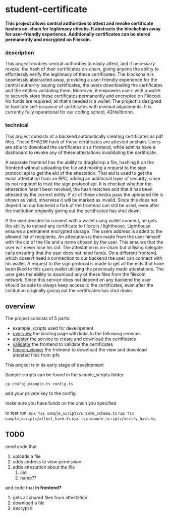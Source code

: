 # student-certificate

**This project allows central authorities to attest and revoke certificate hashes on-chain for legitimacy checks. It abstracts the blockchain away for user-friendly experience. Additionally certificates can be stored permanently and encrypted on Filecoin.**

### description

This project enables central authorities to easily attest, and if necessary revoke, the hash of their certificates on-chain, giving anyone the ability to effortlessly verify the legitimacy of these certificates.
The blockchain is seamlessly abstracted away, providing a user-friendly experience for the central authority issuing certificates, the users downloading the certificates and the entities validating them.
Moreover, it empowers users with a wallet to securely store these certificates permanently and encrypted on Filecoin. No funds are required; all that's needed is a wallet.
The project is designed to facilitate self-issuance of certificates with minimal adjustments. It is currently fully operational for our coding school, 42Heilbronn.

### technical

This project consists of a backend automatically creating certificates as pdf files.
These SHA256 hash of these certificates are attested onchain.
Users are able to download the certificates on a frontend, while admins have a dashboard to revoke any of these attestations invalidating the certificate.

A separate frontend has the ability to drag&drop a file, hashing it on the frontend without uploading the file and making a request to the sign protocol api to get the eid of the attestation. 
That eid is used to get the exact attestation from an RPC, adding an additional layer of security, since its not required to trust the sign protocol api.
It is checked whether the attestation hasn’t been revoked, the hash matches and that it has been attested by the correct entity.
If all of these checks pass the uploaded file is shown as valid, otherwise it will be marked as invalid.
Since this does not depend on our backend a fork of the frontend can still be used, even after the institution origianlly giving out the certificates has shut down. 

If the user decides to connect with a wallet using wallet connect, he gets the ability to upload any certificate to filecoin / lighthouse. Lighthouse ensures a permanent encrypted storage. The users address is added to the allowed list of recipients. An attestation is then made from the user himself with the cid of the file and a name chosen by the user. This ensures that the user will never lose his cid. The attestation is on-chain but utilising delegate calls ensuring that the user does not need funds.
On a different frontend, which doesn’t need a connection to our backend the user can connect with his wallet. A request to the sign protocol is made to get all the eids that have been liked to this users wallet utilising the previously made attestations. The user gets the ability to download any of these files from the filecoin network. Since this service does not depend on any backend the user should be able to always keep access to the certificates, even after the institution originally giving out the certificates has shut down.

## overview 

The project consists of 5 parts:
- example_scripts used for development
- [overview](overview) the landing page with links to the following services
- [attester](attester) the service to create and download the certificates
- [validator](validator) the frontend to validate the certificates
- [filecoin_viewer](filecoin_viewer) the frotnend to download the view and download attested files from ipfs


This project is in its early stage of development

Sample scripts can be found in the sample_scripts folder

`cp config_example.ts config.ts`

add your private key to the config.

make sure you have funds on the chain you specified


to test run:
`npx tsx sample_scripts/create_schema.ts`
`npx tsx sample_scripts/attest_hash.ts`
`npx tsx sample_scripts/verify_hash.ts`


## TODO

need code that
1. uploads a file
2. adds address to view permission
3. adds attestation about the file
   1. cid
   2. name??

and code that **in frontend?**
1. gets all shared files from attestation
2. download a file
3. decrypt it
